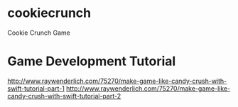 # cookiecrunch
Cookie Crunch Game

# Game Development Tutorial 
http://www.raywenderlich.com/75270/make-game-like-candy-crush-with-swift-tutorial-part-1
http://www.raywenderlich.com/75270/make-game-like-candy-crush-with-swift-tutorial-part-2
